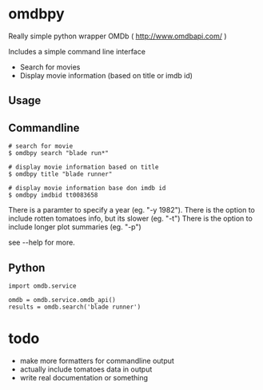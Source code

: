 omdbpy
======

Really simple python wrapper OMDb ( http://www.omdbapi.com/ )

Includes a simple command line interface

- Search for movies
- Display movie information (based on title or imdb id)

## Usage

## Commandline 

    # search for movie
    $ omdbpy search "blade run*"

    # display movie information based on title
    $ omdbpy title "blade runner"

    # display movie information base don imdb id
    $ omdbpy imdbid tt0083658

There is a paramter to specify a year (eg. "-y 1982").
There is the option to include rotten tomatoes info, but its slower (eg. "-t")
There is the option to include longer plot summaries (eg. "-p")

see --help for more.

## Python

    import omdb.service

    omdb = omdb.service.omdb_api()
    results = omdb.search('blade runner')


# todo
- make more formatters for commandline output
- actually include tomatoes data in output
- write real documentation or something



